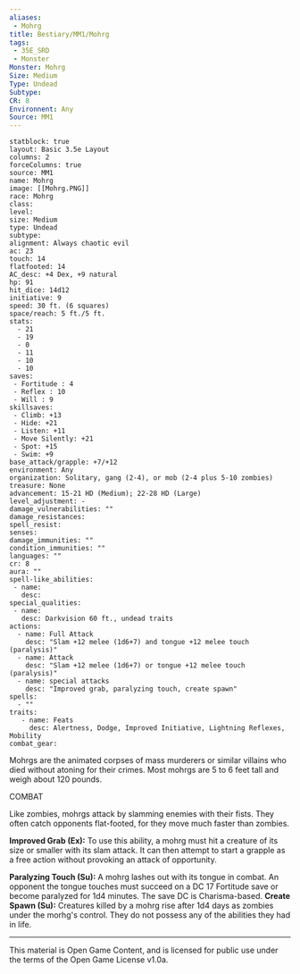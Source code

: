 ```yaml
---
aliases:
 - Mohrg
title: Bestiary/MM1/Mohrg
tags: 
 - 35E_SRD
 - Monster
Monster: Mohrg
Size: Medium
Type: Undead
Subtype: 
CR: 8
Environnent: Any
Source: MM1
---
```


```statblock
statblock: true
layout: Basic 3.5e Layout
columns: 2
forceColumns: true
source: MM1 
name: Mohrg
image: [[Mohrg.PNG]]
race: Mohrg
class: 
level: 
size: Medium
type: Undead
subtype: 
alignment: Always chaotic evil
ac: 23
touch: 14
flatfooted: 14
AC_desc: +4 Dex, +9 natural
hp: 91
hit_dice: 14d12
initiative: 9
speed: 30 ft. (6 squares)
space/reach: 5 ft./5 ft.
stats:
  - 21
  - 19
  - 0
  - 11
  - 10
  - 10
saves:
 - Fortitude : 4
 - Reflex : 10
 - Will : 9
skillsaves:
 - Climb: +13
 - Hide: +21
 - Listen: +11
 - Move Silently: +21
 - Spot: +15
 - Swim: +9
base_attack/grapple: +7/+12
environment: Any
organization: Solitary, gang (2-4), or mob (2-4 plus 5-10 zombies)
treasure: None
advancement: 15-21 HD (Medium); 22-28 HD (Large)
level_adjustment: -
damage_vulnerabilities: ""
damage_resistances: 
spell_resist: 
senses: 
damage_immunities: ""
condition_immunities: ""
languages: ""
cr: 8
aura: ""
spell-like_abilities:
 - name: 
   desc: 
special_qualities:
 - name:
   desc: Darkvision 60 ft., undead traits
actions:
  - name: Full Attack
    desc: "Slam +12 melee (1d6+7) and tongue +12 melee touch (paralysis)"
  - name: Attack
    desc: "Slam +12 melee (1d6+7) or tongue +12 melee touch (paralysis)"
  - name: special attacks
    desc: "Improved grab, paralyzing touch, create spawn"
spells:
  - ""
traits:
   - name: Feats
     desc: Alertness, Dodge, Improved Initiative, Lightning Reflexes, Mobility
combat_gear:  
```


Mohrgs are the animated corpses of mass murderers or similar villains who died without atoning for their crimes. Most mohrgs are 5 to 6 feet tall and weigh about 120 pounds.

COMBAT

Like zombies, mohrgs attack by slamming enemies with their fists. They often catch opponents flat-footed, for they move much faster than zombies.


**Improved Grab (Ex):** To use this ability, a mohrg must hit a creature of its size or smaller with its slam attack. It can then attempt to start a grapple as a free action without provoking an attack of opportunity.


**Paralyzing Touch (Su):** A mohrg lashes out with its tongue in combat. An opponent the tongue touches must succeed on a DC 17 Fortitude save or become paralyzed for 1d4 minutes. The save DC is Charisma-based. **Create Spawn (Su):** Creatures killed by a mohrg rise after 1d4 days as zombies under the morhg's control. They do not possess any of the abilities they had in life.

---

This material is Open Game Content, and is licensed for public use under the terms of the Open Game License v1.0a.

